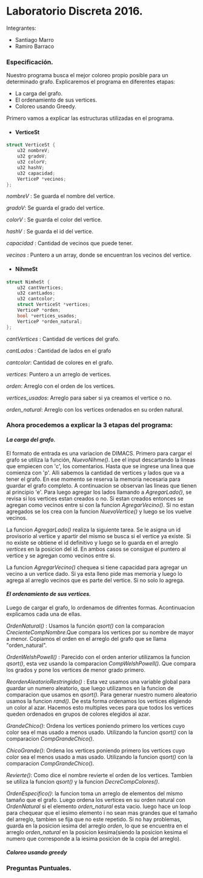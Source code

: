 
# Laboratorio Discreta 2016.


Integrantes:

  - Santiago Marro
  - Ramiro Barraco

### Especificación.

Nuestro programa busca el mejor coloreo propio posible para un determinado grafo. Explicaremos el programa en diferentes etapas:

- La carga del grafo.
- El ordenamiento de sus vertices.
- Coloreo usando Greedy.
    
Primero vamos a explicar las estructuras utilizadas en el programa.
    
  - #### VerticeSt

```c
struct VerticeSt {
    u32 nombreV;
    u32 gradoV;
    u32 colorV;
    u32 hashV;
    u32 capacidad;
    VerticeP *vecinos;
};
```
 _nombreV_ : Se guarda el nombre del vertice.
 
 _gradoV_: Se guarda el grado del vertice.
 
 _colorV_ : Se guarda el color del vertice.
 
 _hashV_ : Se guarda el id del vertice.
 
 _capacidad_ : Cantidad de vecinos que puede tener.
 
 _vecinos_  : Puntero a un array, donde se encuentran los vecinos del vertice.


  - #### NihmeSt

```c
struct NimheSt {
    u32 cantVertices;
    u32 cantLados;
    u32 cantcolor;
    struct VerticeSt *vertices;
    VerticeP *orden;
    bool *vertices_usados;
    VerticeP *orden_natural;
};
```
_cantVertices_ : Cantidad de vertices del grafo.

_cantLados_ : Cantidad de lados en el grafo

_cantcolor_: Cantidad de colores en el grafo.

_vertices_: Puntero a un arreglo de vertices.

_orden_: Arreglo con el orden de los vertices.

_vertices_usados_: Arreglo para saber si ya creamos el vertice o no.

_orden_natural_: Arreglo con los vertices ordenados en su orden natural.

### Ahora procedemos a explicar la 3 etapas del programa:

#### _La carga del grafo._

El formato de entrada es una variacion de DIMACS. Primero para cargar el grafo se utiliza la función, _NuevoNihme()_. Lee el input descartando la lineas que empiecen con 'c', los comentarios. Hasta que se ingrese una linea que comienza con 'p'. Alli sabemos la cantidad de vertices y lados que va a tener el grafo. En ese momento se reserva la memoria necesaria para guardar el grafo completo. A continuacion se observan las lineas que tienen al principio 'e'. Para luego agregar los lados llamando a _AgregarLado()_, se revisa si los vertices estan creados o no. Si estan creados entonces se agregan como vecinos entre si con la funcion _AgregarVecino()_. Si no estan agregados se los crea con la funcion _NuevoVertice()_ y luego se los vuelve vecinos.

La funcion _AgregarLado()_ realiza la siguiente tarea. Se le asigna un id provisorio al vertice y apartir del mismo se busca si el vertice ya existe. Si no existe se obtiene el id definitivo y luego se lo guarda en el arreglo _vertices_ en la posicion del id. En ambos casos se consigue el puntero al vertice y se agregan como vecinos entre si.

La funcion _AgregarVecino()_ chequea si tiene capacidad para agregar un vecino a un vertice dado. Si ya esta lleno pide mas memoria y luego lo agrega al arreglo vecinos que es parte del vertice. Si no solo lo agrega.

#### _El ordenamiento de sus vertices._

Luego de cargar el grafo, lo ordenamos de difrentes formas. Acontinuacion explicamos cada una de ellas.

_OrdenNatural()_ : Usamos la función _qsort()_ con la comparacion _CrecienteCompNombre_.Que compara los vertices por su nombre de mayor a menor. Copiamos el orden en el arreglo del grafo que se llama "orden_natural".

_OrdenWelshPowell()_ : Parecido con el orden anterior utilizamos la funcion _qsort()_, esta vez usando la comparacion _CompWelshPowell()_. Que compara los grados y pone los vertices de menor grado primero.

_ReordenAleatorioRestringido()_ : Esta vez usamos una variable global para guardar un numero aleatorio, que luego utilizamos en la funcion de comparacion que usamos en _qsort()_. Para generar nuestro numero aleatorio usamos la funcion _rand()_. De esta forma ordenamos los vertices eligiendo un color al azar. Hacemos esto multiples veces para que todos los vertices queden ordenados en grupos de colores elegidos al azar.

_GrandeChico()_: Ordena los vertices poniendo primero los vertices cuyo color sea el mas usado  a menos usado. Utilizando la funcion _qsort()_ con la comparacion _CompGrandeChico()_.

_ChicoGrande()_: Ordena los vertices poniendo primero los vertices cuyo color sea el menos usado a mas usado. Utilizando la funcion _qsort()_ con la comparacion _CompGrandeChico()_.

_Revierte()_: Como dice el nombre revierte el orden de los vertices. Tambien se utiliza la funcion _qsort()_  y la funcion _DecreCompColores()_.

_OrdenEspecifico()_: la funcion toma un arreglo de elementos del mismo tamaño que el grafo. Luego ordena los vertices en su orden natural con _OrdenNatural_ si el elemento  _orden_natural_ esta vacio. luego hace un loop para chequear que el iesimo elemento i no sean mas grandes que el tamaño del arreglo, tambien se fija que no este repetido. Si no hay problemas, guarda en la posicion iesima del arreglo _orden_, lo que se encuentra en el arreglo _orden_natural_ en la posicion kesima(siendo la posicion kesima el numero que corresponde a la iesima posicion de la copia del arreglo).


#### _Coloreo usando greedy_

### Preguntas Puntuales.